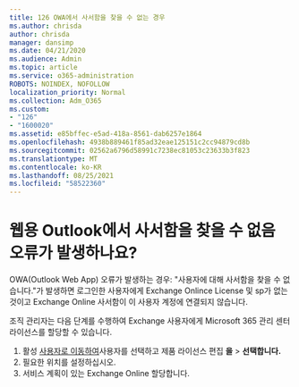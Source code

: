 ```yaml
---
title: 126 OWA에서 사서함을 찾을 수 없는 경우
ms.author: chrisda
author: chrisda
manager: dansimp
ms.date: 04/21/2020
ms.audience: Admin
ms.topic: article
ms.service: o365-administration
ROBOTS: NOINDEX, NOFOLLOW
localization_priority: Normal
ms.collection: Adm_O365
ms.custom:
- "126"
- "1600020"
ms.assetid: e85bffec-e5ad-418a-8561-dab6257e1864
ms.openlocfilehash: 4938b889461f85ad32eae125151c2cc94879cd8b
ms.sourcegitcommit: 02562a6796d58991c7238ec81053c23633b3f823
ms.translationtype: MT
ms.contentlocale: ko-KR
ms.lasthandoff: 08/25/2021
ms.locfileid: "58522360"
---
```

# <a name="getting-a-mailbox-not-found-error-in-outlook-on-the-web"></a>웹용 Outlook에서 사서함을 찾을 수 없음 오류가 발생하나요?

OWA(Outlook Web App) 오류가 발생하는 경우: "사용자에 대해 사서함을 찾을 수 없습니다."가 발생하면 로그인한 사용자에게 Exchange Onlince License 및 sp가 없는 것이고 Exchange Online 사서함이 이 사용자 계정에 연결되지 않습니다. 

조직 관리자는 다음 단계를 수행하여 Exchange 사용자에게 Microsoft 365 관리 센터 라이선스를 할당할 수 있습니다.

1. 활성 [사용자로 이동하여](https://portal.office.com/adminportal/home#/users)사용자를 선택하고 제품 라이선스 편집 **을**  >  **선택합니다.** 
1. 필요한 위치를 설정하십시오.
1. 서비스 계획이 있는 Exchange Online 할당합니다.